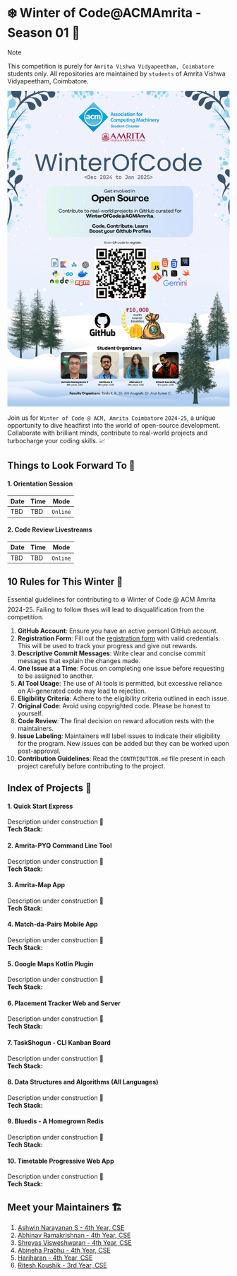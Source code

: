 # :snowflake: Winter of Code@ACMAmrita - Season 01 :tada:

> [!Note]
> This competition is purely for `Amrita Vishwa Vidyapeetham, Coimbatore` students only. All repositories are maintained by `students` of Amrita Vishwa Vidyapeetham, Coimbatore.

![winter-of-code-poster](./WinterOfCode_Poster.png)

Join us for `Winter of Code @ ACM, Amrita Coimbatore` `2024-25`, a unique opportunity to dive 
headfirst into the world of open-source development. Collaborate with brilliant 
minds, contribute to real-world projects and turbocharge your coding skills. :chart_with_upwards_trend:

## Things to Look Forward To :dizzy:

#### 1. Orientation Session

| Date | Time | Mode | 
| ---- | ---- | ---- |
| TBD | TBD | `Online` |

#### 2. Code Review Livestreams

| Date | Time | Mode | 
| ---- | ---- | ---- |
| TBD | TBD | `Online` |

## 10 Rules for This Winter :memo:

Essential guidelines for contributing to :snowflake: Winter of Code @ ACM Amrita 2024-25. Failing to follow thses will lead to disqualification from the competition.

1. **GitHub Account**: Ensure you have an active personl GitHub account.
2. **Registration Form**: Fill out the [registration form](https://forms.office.com/r/xH6GzZZhzC) with valid credentials. This will be used to track your progress and give out rewards.
3. **Descriptive Commit Messages**: Write clear and concise commit messages that explain the changes made.
4. **One Issue at a Time**: Focus on completing one issue before requesting to be assigned to another.
5. **AI Tool Usage**: The use of AI tools is permitted, but excessive reliance on AI-generated code may lead to rejection.
6. **Eligibility Criteria**: Adhere to the eligibility criteria outlined in each issue.
7. **Original Code**: Avoid using copyrighted code. Please be honest to yourself.
8. **Code Review**: The final decision on reward allocation rests with the maintainers.
9. **Issue Labeling**: Maintainers will label issues to indicate their eligibility for the program. New issues can be added but they can be worked upon post-approval.
10. **Contribution Guidelines**: Read the `CONTRIBUTION.md` file present in each project carefully before contributing to the project.

## Index of Projects :bento:
#### 1. Quick Start Express
Description under construction :construction:    
**Tech Stack:**

#### 2. Amrita-PYQ Command Line Tool
Description under construction :construction:    
**Tech Stack:**

#### 3. Amrita-Map App
Description under construction :construction:    
**Tech Stack:**

#### 4. Match-da-Pairs Mobile App
Description under construction :construction:    
**Tech Stack:**

#### 5. Google Maps Kotlin Plugin
Description under construction :construction:    
**Tech Stack:**

#### 6. Placement Tracker Web and Server
Description under construction :construction:    
**Tech Stack:**

#### 7. TaskShogun - CLI Kanban Board
Description under construction :construction:    
**Tech Stack:**

#### 8. Data Structures and Algorithms (All Languages)
Description under construction :construction:    
**Tech Stack:**

#### 9. Bluedis - A Homegrown Redis
Description under construction :construction:    
**Tech Stack:**

#### 10. Timetable Progressive Web App
Description under construction :construction:    
**Tech Stack:**

## Meet your Maintainers :building_construction:
1. [Ashwin Narayanan S - 4th Year, CSE](https://github.com/Ashrockzzz2003)
2. [Abhinav Ramakrishnan - 4th Year, CSE](https://github.com/Abhinav-ark/)
3. [Shreyas Visweshwaran - 4th Year, CSE](https://github.com/FirefoxSRV)
4. [Abineha Prabhu - 4th Year, CSE](https://github.com/abineha)
5. [Hariharan - 4th Year, CSE](https://github.com/Hariharan-Arul)
6. [Ritesh Koushik - 3rd Year, CSE](https://github.com/IAmRiteshKoushik)
